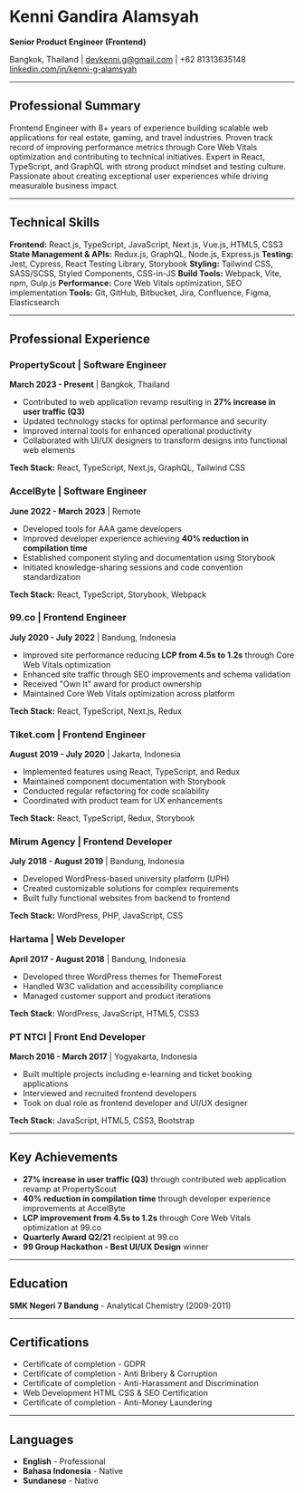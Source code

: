 # Kenni Gandira Alamsyah

**Senior Product Engineer (Frontend)**

Bangkok, Thailand | devkenni.g@gmail.com | +62 81313635148
[linkedin.com/in/kenni-g-alamsyah](https://www.linkedin.com/in/kenni-g-alamsyah)

---

## Professional Summary

Frontend Engineer with 8+ years of experience building scalable web applications for real estate, gaming, and travel industries. Proven track record of improving performance metrics through Core Web Vitals optimization and contributing to technical initiatives. Expert in React, TypeScript, and GraphQL with strong product mindset and testing culture. Passionate about creating exceptional user experiences while driving measurable business impact.

---

## Technical Skills

**Frontend:** React.js, TypeScript, JavaScript, Next.js, Vue.js, HTML5, CSS3
**State Management & APIs:** Redux.js, GraphQL, Node.js, Express.js
**Testing:** Jest, Cypress, React Testing Library, Storybook
**Styling:** Tailwind CSS, SASS/SCSS, Styled Components, CSS-in-JS
**Build Tools:** Webpack, Vite, npm, Gulp.js
**Performance:** Core Web Vitals optimization, SEO implementation
**Tools:** Git, GitHub, Bitbucket, Jira, Confluence, Figma, Elasticsearch

---

## Professional Experience

### PropertyScout | Software Engineer
**March 2023 - Present** | Bangkok, Thailand

- Contributed to web application revamp resulting in **27% increase in user traffic (Q3)**
- Updated technology stacks for optimal performance and security
- Improved internal tools for enhanced operational productivity
- Collaborated with UI/UX designers to transform designs into functional web elements

**Tech Stack:** React, TypeScript, Next.js, GraphQL, Tailwind CSS

### AccelByte | Software Engineer
**June 2022 - March 2023** | Remote

- Developed tools for AAA game developers
- Improved developer experience achieving **40% reduction in compilation time**
- Established component styling and documentation using Storybook
- Initiated knowledge-sharing sessions and code convention standardization

**Tech Stack:** React, TypeScript, Storybook, Webpack

### 99.co | Frontend Engineer
**July 2020 - July 2022** | Bandung, Indonesia

- Improved site performance reducing **LCP from 4.5s to 1.2s** through Core Web Vitals optimization
- Enhanced site traffic through SEO improvements and schema validation
- Received "Own It" award for product ownership
- Maintained Core Web Vitals optimization across platform

**Tech Stack:** React, TypeScript, Next.js, Redux

### Tiket.com | Frontend Engineer
**August 2019 - July 2020** | Jakarta, Indonesia

- Implemented features using React, TypeScript, and Redux
- Maintained component documentation with Storybook
- Conducted regular refactoring for code scalability
- Coordinated with product team for UX enhancements

**Tech Stack:** React, TypeScript, Redux, Storybook

### Mirum Agency | Frontend Developer
**July 2018 - August 2019** | Bandung, Indonesia

- Developed WordPress-based university platform (UPH)
- Created customizable solutions for complex requirements
- Built fully functional websites from backend to frontend

**Tech Stack:** WordPress, PHP, JavaScript, CSS

### Hartama | Web Developer
**April 2017 - August 2018** | Bandung, Indonesia

- Developed three WordPress themes for ThemeForest
- Handled W3C validation and accessibility compliance
- Managed customer support and product iterations

**Tech Stack:** WordPress, JavaScript, HTML5, CSS3

### PT NTCI | Front End Developer
**March 2016 - March 2017** | Yogyakarta, Indonesia

- Built multiple projects including e-learning and ticket booking applications
- Interviewed and recruited frontend developers
- Took on dual role as frontend developer and UI/UX designer

**Tech Stack:** JavaScript, HTML5, CSS3, Bootstrap

---

## Key Achievements

- **27% increase in user traffic (Q3)** through contributed web application revamp at PropertyScout
- **40% reduction in compilation time** through developer experience improvements at AccelByte
- **LCP improvement from 4.5s to 1.2s** through Core Web Vitals optimization at 99.co
- **Quarterly Award Q2/21** recipient at 99.co
- **99 Group Hackathon - Best UI/UX Design** winner

---

## Education

**SMK Negeri 7 Bandung** - Analytical Chemistry (2009-2011)

---

## Certifications

- Certificate of completion - GDPR
- Certificate of completion - Anti Bribery & Corruption
- Certificate of completion - Anti-Harassment and Discrimination
- Web Development HTML CSS & SEO Certification
- Certificate of completion - Anti-Money Laundering

---

## Languages

- **English** - Professional
- **Bahasa Indonesia** - Native
- **Sundanese** - Native
